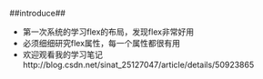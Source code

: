 ##introduce##
* 第一次系统的学习flex的布局，发现flex非常好用
* 必须细细研究flex属性，每一个属性都很有用
* 欢迎观看我的学习笔记http://blog.csdn.net/sinat_25127047/article/details/50923865